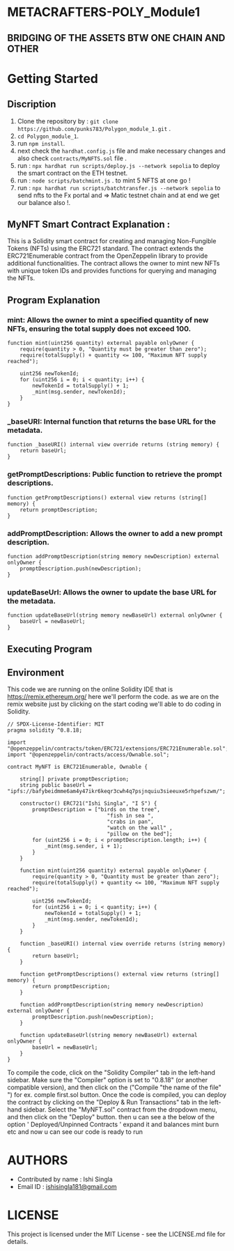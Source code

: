 # METACRAFTERS-POLY_Module1
## BRIDGING OF THE ASSETS BTW ONE CHAIN AND OTHER 

# Getting Started

## Discription

1. Clone the repository by : `git clone https://github.com/punks783/Polygon_module_1.git` .
2. `cd Polygon_module_1`.
3. run `npm install`.
4. next check the `hardhat.config.js` file and make necessary changes and also check `contracts/MyNFTS.sol` file .
5. run : `npx hardhat run scripts/deploy.js --network sepolia` to deploy the smart contract on the ETH testnet.
6. run : `node scripts/batchmint.js` . to mint 5 NFTS at one go !
7. run : `npx hardhat run scripts/batchtransfer.js --network sepolia` to send nfts to the Fx portal and => Matic testnet chain and at end we get our balance also !.

## MyNFT Smart Contract Explanation : 

This is a Solidity smart contract for creating and managing Non-Fungible Tokens (NFTs) using the ERC721 standard. The contract extends the ERC721Enumerable contract from the OpenZeppelin library to provide additional functionalities. The contract allows the owner to mint new NFTs with unique token IDs and provides functions for querying and managing the NFTs.

## Program Explanation

### mint: Allows the owner to mint a specified quantity of new NFTs, ensuring the total supply does not exceed 100.
```
function mint(uint256 quantity) external payable onlyOwner {
    require(quantity > 0, "Quantity must be greater than zero");
    require(totalSupply() + quantity <= 100, "Maximum NFT supply reached");

    uint256 newTokenId;
    for (uint256 i = 0; i < quantity; i++) {
        newTokenId = totalSupply() + 1;
        _mint(msg.sender, newTokenId);
    }
}
```

### _baseURI: Internal function that returns the base URL for the metadata.
```
function _baseURI() internal view override returns (string memory) {
    return baseUrl;
}
```

### getPromptDescriptions: Public function to retrieve the prompt descriptions.
```
function getPromptDescriptions() external view returns (string[] memory) {
    return promptDescription;
}
```

### addPromptDescription: Allows the owner to add a new prompt description.
```
function addPromptDescription(string memory newDescription) external onlyOwner {
    promptDescription.push(newDescription);
}
```

### updateBaseUrl: Allows the owner to update the base URL for the metadata.
```
function updateBaseUrl(string memory newBaseUrl) external onlyOwner {
    baseUrl = newBaseUrl;
}
```

## Executing Program

## Environment
This code we are running on the online Solidity IDE that is https://remix.ethereum.org/ here we'll perform the code. as we are on the remix website just by clicking on the start coding we'll able to do coding in Solidity.

```
// SPDX-License-Identifier: MIT
pragma solidity ^0.8.18;

import "@openzeppelin/contracts/token/ERC721/extensions/ERC721Enumerable.sol";
import "@openzeppelin/contracts/access/Ownable.sol";

contract MyNFT is ERC721Enumerable, Ownable {

    string[] private promptDescription;
    string public baseUrl = "ipfs://bafybeidmme6am4y47ikr6keqr3cwh4q7psjnquiu3sieeuxe5rhpefszwm/";

    constructor() ERC721("Ishi Singla", "I S") {
        promptDescription = ["birds on the tree",
                                "fish in sea ",
                                "crabs in pan",
                                "watch on the wall" , 
                                "pillow on the bed"];
        for (uint256 i = 0; i < promptDescription.length; i++) {
            _mint(msg.sender, i + 1);
        }
    }

    function mint(uint256 quantity) external payable onlyOwner {
        require(quantity > 0, "Quantity must be greater than zero");
        require(totalSupply() + quantity <= 100, "Maximum NFT supply reached");

        uint256 newTokenId;
        for (uint256 i = 0; i < quantity; i++) {
            newTokenId = totalSupply() + 1;
            _mint(msg.sender, newTokenId);
        }
    }

    function _baseURI() internal view override returns (string memory) {
        return baseUrl;
    }

    function getPromptDescriptions() external view returns (string[] memory) {
        return promptDescription;
    }

    function addPromptDescription(string memory newDescription) external onlyOwner {
        promptDescription.push(newDescription);
    }

    function updateBaseUrl(string memory newBaseUrl) external onlyOwner {
        baseUrl = newBaseUrl;
    }
}
```

To compile the code, click on the "Solidity Compiler" tab in the left-hand sidebar. Make sure the "Compiler" option is set to "0.8.18" (or another compatible version), and then click on the ("Compile "the name of the file" ") for ex. comple first.sol button. Once the code is compiled, you can deploy the contract by clicking on the "Deploy & Run Transactions" tab in the left-hand sidebar. Select the "MyNFT.sol" contract from the dropdown menu, and then click on the "Deploy" button. then u can see a the below of the option ' Deployed/Unpinned Contracts ' expand it and balances mint burn etc and now u can see our code is ready to run 

# AUTHORS
* Contributed by name : Ishi Singla
* Email ID : ishisingla181@gmail.com

# LICENSE
This project is licensed under the MIT License - see the LICENSE.md file for details.

